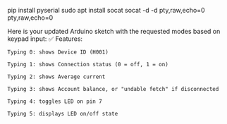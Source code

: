 pip install pyserial
sudo apt install socat
socat -d -d pty,raw,echo=0 pty,raw,echo=0

Here is your updated Arduino sketch with the requested modes based on keypad input:
✅ Features:

    Typing 0: shows Device ID (H001)

    Typing 1: shows Connection status (0 = off, 1 = on)

    Typing 2: shows Average current

    Typing 3: shows Account balance, or "undable fetch" if disconnected

    Typing 4: toggles LED on pin 7

    Typing 5: displays LED on/off state



